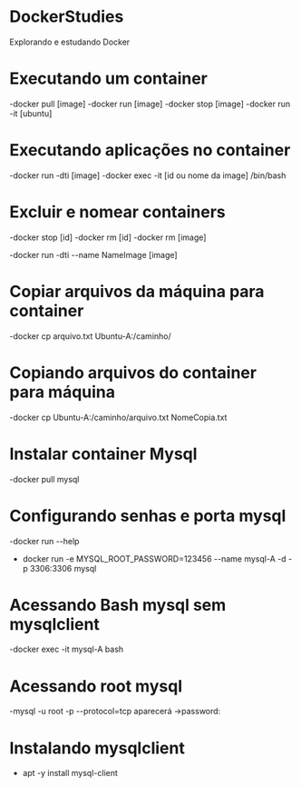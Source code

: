 # DockerStudies
Explorando e estudando Docker

# Executando um container
-docker pull [image]
-docker run [image]
-docker stop [image]
-docker run -it [ubuntu]

# Executando aplicações no container
-docker run -dti [image]
-docker exec -it [id ou nome da image] /bin/bash

# Excluir e nomear containers
-docker stop [id]
-docker rm [id]
-docker rm [image]

-docker run -dti --name NameImage [image]

# Copiar arquivos da máquina para container
-docker cp arquivo.txt Ubuntu-A:/caminho/
# Copiando arquivos do container para máquina
-docker cp Ubuntu-A:/caminho/arquivo.txt NomeCopia.txt

# Instalar container Mysql
-docker pull mysql
# Configurando senhas e porta mysql
-docker run --help
- docker run -e MYSQL_ROOT_PASSWORD=123456 --name mysql-A -d -p 3306:3306 mysql
# Acessando Bash mysql sem mysqlclient
-docker exec -it mysql-A bash
# Acessando root mysql
-mysql -u root -p --protocol=tcp
aparecerá  ->password:
# Instalando mysqlclient
- apt -y install mysql-client


